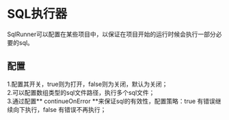 # SQL执行器
SqlRunner可以配置在某些项目中，以保证在项目开始的运行时候会执行一部分必要的sql。
## 配置
1.配置其开关，true则为打开，false则为关闭，默认为关闭；    
2.可以配置数组类型的sql文件路径，执行多个sql文件；  
3.通过配置** continueOnError **来保证sql的有效性，配置策略：true 有错误继续向下执行，false 有错误不再执行；